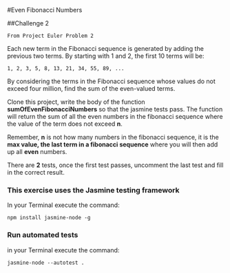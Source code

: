 #Even Fibonacci Numbers

##Challenge 2

    From Project Euler Problem 2

Each new term in the Fibonacci sequence is generated by adding the previous two terms. By starting with 1 and 2, the first 10 terms will be:

    1, 2, 3, 5, 8, 13, 21, 34, 55, 89, ...

By considering the terms in the Fibonacci sequence whose values do not exceed four million, find the sum of the even-valued terms.

Clone this project, write the body of the function **sumOfEvenFibonacciNumbers** so that the jasmine tests pass.
The function will return the sum of all the even numbers in the fibonacci sequence where the value of the term does not exceed **n**.

Remember, **n** is not how many numbers in the fibonacci sequence, it is the **max value, the last term in a fibonacci sequence** where you will then add up all **even** numbers.

There are **2** tests, once the first test passes, uncomment the last test and fill in the correct result.

### This exercise uses the Jasmine testing framework
In your Terminal execute the command:

    npm install jasmine-node -g

### Run automated tests
in your Terminal execute the command:

    jasmine-node --autotest .